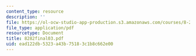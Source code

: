 ```yaml
---
content_type: resource
description: ''
file: https://ol-ocw-studio-app-production.s3.amazonaws.com/courses/8-282j-introduction-to-astronomy-spring-2006/ead122db5323a43b75183c1b8c662e00_8282final03.pdf
file_type: application/pdf
resourcetype: Document
title: 8282final03.pdf
uid: ead122db-5323-a43b-7518-3c1b8c662e00
---
```

